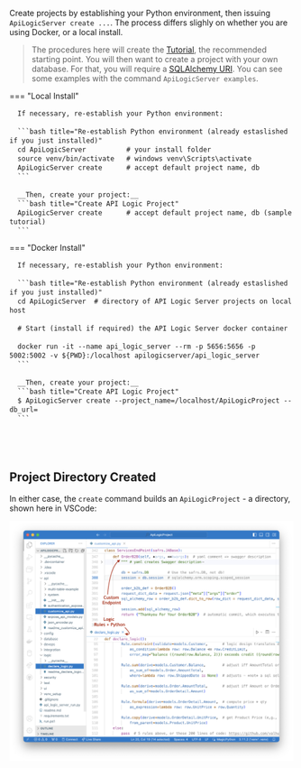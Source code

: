 Create projects by establishing your Python environment, then issuing `ApiLogicServer create ...`.  The process differs slighly on whether you are using Docker, or a local install.

  > The procedures here will create the [Tutorial](Tutorial.md), the recommended starting point.  You will then want to create a project with your own database.  For that, you will require a [SQLAlchemy URI](https://docs.sqlalchemy.org/en/14/core/engines.html).  You can see some examples with the command ```ApiLogicServer examples```.

=== "Local Install"

      If necessary, re-establish your Python environment:

      ```bash title="Re-establish Python environment (already estaslished if you just installed)"
      cd ApiLogicServer          # your install folder
      source venv/bin/activate   # windows venv\Scripts\activate
      ApiLogicServer create      # accept default project name, db
      ```

      __Then, create your project:__
      ```bash title="Create API Logic Project"
      ApiLogicServer create      # accept default project name, db (sample tutorial)
      ```

=== "Docker Install"

      If necessary, re-establish your Python environment:

      ```bash title="Re-establish Python environment (already estaslished if you just installed)"
      cd ApiLogicServer  # directory of API Logic Server projects on local host

      # Start (install if required) the API Logic Server docker container

      docker run -it --name api_logic_server --rm -p 5656:5656 -p 5002:5002 -v ${PWD}:/localhost apilogicserver/api_logic_server
      ```
      
      __Then, create your project:__
      ```bash title="Create API Logic Project"
      $ ApiLogicServer create --project_name=/localhost/ApiLogicProject --db_url=
      ```

&nbsp;
---

## Project Directory Created

In either case, the `create` command builds an `ApiLogicProject` - a directory, shown here in VSCode:

![generated-proj](images/generated-project.png)
